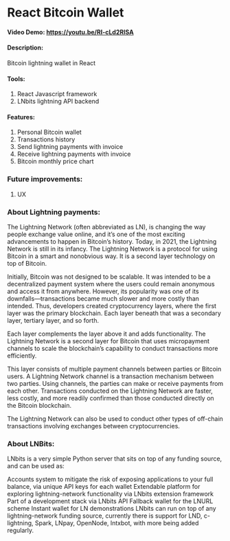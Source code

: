 # React Bitcoin Wallet

#### Video Demo: https://youtu.be/RI-cLd2RlSA

#### Description:

Bitcoin lightning wallet in React

#### Tools:

1. React Javascript framework
2. LNbits lightning API backend

#### Features:

1. Personal Bitcoin wallet
2. Transactions history
3. Send lightning payments with invoice
4. Receive lightning payments with invoice
5. Bitcoin monthly price chart

### Future improvements:

1. UX

### About Lightning payments:

The Lightning Network (often abbreviated as LN), is changing the way people exchange value online, and it’s one of the most exciting advancements to happen in Bitcoin’s history. Today, in 2021, the Lightning Network is still in its infancy. The Lightning Network is a protocol for using Bitcoin in a smart and nonobvious way. It is a second layer technology on top of Bitcoin.

Initially, Bitcoin was not designed to be scalable. It was intended to be a decentralized payment system where the users could remain anonymous and access it from anywhere. However, its popularity was one of its downfalls—transactions became much slower and more costly than intended. Thus, developers created cryptocurrency layers, where the first layer was the primary blockchain. Each layer beneath that was a secondary layer, tertiary layer, and so forth.

Each layer complements the layer above it and adds functionality. The Lightning Network is a second layer for Bitcoin that uses micropayment channels to scale the blockchain’s capability to conduct transactions more efficiently.

This layer consists of multiple payment channels between parties or Bitcoin users. A Lightning Network channel is a transaction mechanism between two parties. Using channels, the parties can make or receive payments from each other. Transactions conducted on the Lightning Network are faster, less costly, and more readily confirmed than those conducted directly on the Bitcoin blockchain.

The Lightning Network can also be used to conduct other types of off-chain transactions involving exchanges between cryptocurrencies.

### About LNBits:

LNbits is a very simple Python server that sits on top of any funding source, and can be used as:

Accounts system to mitigate the risk of exposing applications to your full balance, via unique API keys for each wallet
Extendable platform for exploring lightning-network functionality via LNbits extension framework
Part of a development stack via LNbits API
Fallback wallet for the LNURL scheme
Instant wallet for LN demonstrations
LNbits can run on top of any lightning-network funding source, currently there is support for LND, c-lightning, Spark, LNpay, OpenNode, lntxbot, with more being added regularly.
